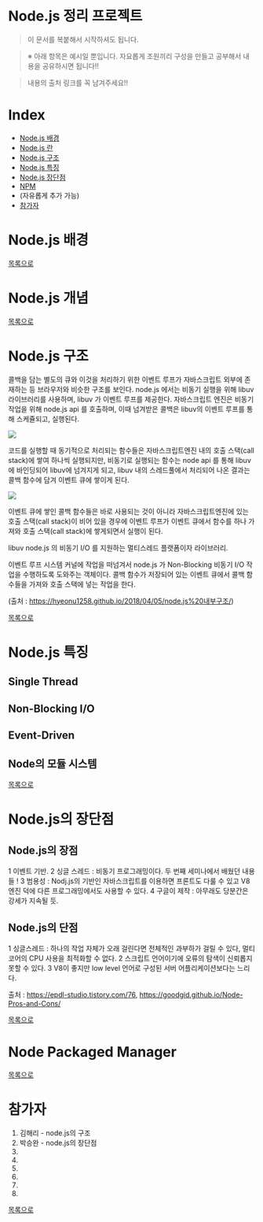 # Node.js 정리 프로젝트

> 이 문서를 복붙해서 시작하셔도 됩니다.

> ※ 아래 항목은 예시일 뿐입니다. 자요롭게 조원끼리 구성을 만들고 공부해서 내용을 공유하시면 됩니다!!

> 내용의 출처 링크를 꼭 남겨주세요!!

# Index
- [Node.js 배경](#NODE.JS-배경)
- [Node.js 란](#NODE.JS-란)
- [Node.js 구조](#NODE.JS-구조)
- [Node.js 특징](#NODE.JS-특징)
- [Node.js 장단점](#NODE.JS-장단점)
- [NPM](#Node-Packaged-Manager)
- (자유롭게 추가 가능)
- [참가자](#참가자)

# Node.js 배경

[목록으로](#INDEX)

# Node.js 개념

[목록으로](#INDEX)

# Node.js 구조

콜백을 담는 별도의 큐와 이것을 처리하기 위한 이벤트 루프가 자바스크립트 외부에 존재하는 등 브라우저와 비슷한 구조를 보인다. node.js 에서는 비동기 실행을 위해 libuv 라이브러리를 사용하며, libuv 가 이벤트 루프를 제공한다. 자바스크립트 엔진은 비동기 작업을 위해 node.js api 를 호출하며, 이때 넘겨받은 콜백은 libuv의 이벤트 루프를 통해 스케쥴되고, 실행된다.


<img src = "https://pbs.twimg.com/media/Bt5ywJrIEAAKJQt.jpg"> </img>

코드를 실행할 때 동기적으로 처리되는 함수들은 자바스크립트엔진 내의 호출 스택(call stack)에 쌓여 하나씩 실행되지만, 비동기로 실행되는 함수는 node api 를 통해 libuv 에 바인딩되어 libuv에 넘겨지게 되고, libuv 내의 스레드풀에서 처리되어 나온 결과는 콜백 함수에 담겨 이벤트 큐에 쌓이게 된다.


<img src = "http://4.bp.blogspot.com/-MYY3w4Y_lAg/VCHi63G4DGI/AAAAAAAAA3c/FrbGjnJbPnQ/s1600/event_loop.jpg"> </img>

이벤트 큐에 쌓인 콜백 함수들은 바로 사용되는 것이 아니라 자바스크립트엔진에 있는 호출 스택(call stack)이 비어 있을 경우에 이벤트 루프가 이벤트 큐에서 함수를 하나 가져와 호출 스택(call stack)에 쌓게되면서 실행이 된다.


libuv
node.js 의 비동기 I/O 를 지원하는 멀티스레드 플랫폼이자 라이브러리.

이벤트 루프
시스템 커널에 작업을 떠넘겨서 node.js 가 Non-Blocking 비동기 I/O 작업을 수행하도록 도와주는 객체이다. 콜백 함수가 저장되어 있는 이벤트 큐에서 콜백 함수들을 가져와 호출 스택에 넣는 작업을 한다.

(출처 : https://hyeonu1258.github.io/2018/04/05/node.js%20내부구조/)


[목록으로](#INDEX)

# Node.js 특징

## Single Thread

## Non-Blocking I/O

## Event-Driven

## Node의 모듈 시스템

[목록으로](#INDEX)

# Node.js의 장단점

## Node.js의 장점
 
1 이벤트 기반.
2 싱글 스레드 : 비동기 프로그래밍이다. 두 번째 세미나에서 배웠던 내용들 !
3 범용성 : Nodj.js의 기반인 자바스크립트를 이용하면 프론트도 다룰 수 있고 V8 엔진 덕에 다른 프로그래밍에서도 사용할 수 있다.
4 구글이 제작 : 아무래도 당분간은 강세가 지속될 듯.


## Node.js의 단점

1 싱글스레드 : 하나의 작업 자체가 오래 걸린다면 전체적인 과부하가 걸릴 수 있다, 멀티코어의 CPU 사용을 최적화할 수 없다.
2 스크립트 언어이기에 오류의 탐색이 신뢰롭지 못할 수 있다.
3 V8이 좋지만 low level 언어로 구성된 서버 어플리케이션보다는 느리다.

출처 : https://epdl-studio.tistory.com/76, https://goodgid.github.io/Node-Pros-and-Cons/

[목록으로](#INDEX)

# Node Packaged Manager

[목록으로](#INDEX)

# 참가자
1. 김해리 - node.js의 구조
2. 박승완 - node.js의 장단점
3. 
4. 
5. 
6. 
7. 
8. 

[목록으로](#INDEX)
